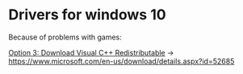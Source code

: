 # Drivers for windows 10

Because of problems with games:

[Option 3: Download Visual C++ Redistributable](https://www.winhelponline.com/blog/fix-vcruntime140-dll-missing-error-windows/) -> https://www.microsoft.com/en-us/download/details.aspx?id=52685
